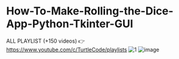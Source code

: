 # How-To-Make-Rolling-the-Dice-App-Python-Tkinter-GUI
ALL PLAYLIST (+150 videos) 👉 https://www.youtube.com/c/TurtleCode/playlists
![1](https://user-images.githubusercontent.com/85156399/180048544-ff72871b-0726-4072-ac77-7f3a8001fb02.png)
![image](https://user-images.githubusercontent.com/85156399/180050628-06d9978b-9e44-4ac2-a0db-e47098266746.png)
